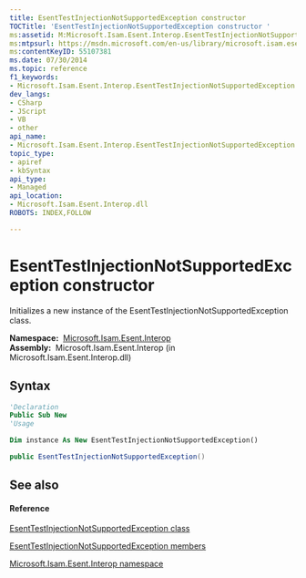 ```yaml
---
title: EsentTestInjectionNotSupportedException constructor 
TOCTitle: 'EsentTestInjectionNotSupportedException constructor '
ms:assetid: M:Microsoft.Isam.Esent.Interop.EsentTestInjectionNotSupportedException.#ctor
ms:mtpsurl: https://msdn.microsoft.com/en-us/library/microsoft.isam.esent.interop.esenttestinjectionnotsupportedexception.esenttestinjectionnotsupportedexception(v=EXCHG.10)
ms:contentKeyID: 55107381
ms.date: 07/30/2014
ms.topic: reference
f1_keywords:
- Microsoft.Isam.Esent.Interop.EsentTestInjectionNotSupportedException.EsentTestInjectionNotSupportedException
dev_langs:
- CSharp
- JScript
- VB
- other
api_name: 
- Microsoft.Isam.Esent.Interop.EsentTestInjectionNotSupportedException..ctor
topic_type: 
- apiref
- kbSyntax
api_type: 
- Managed
api_location: 
- Microsoft.Isam.Esent.Interop.dll
ROBOTS: INDEX,FOLLOW

---
```


# EsentTestInjectionNotSupportedException constructor

Initializes a new instance of the EsentTestInjectionNotSupportedException class.

**Namespace:**  [Microsoft.Isam.Esent.Interop](hh596136\(v=exchg.10\).md)  
**Assembly:**  Microsoft.Isam.Esent.Interop (in Microsoft.Isam.Esent.Interop.dll)

## Syntax

``` vb
'Declaration
Public Sub New
'Usage

Dim instance As New EsentTestInjectionNotSupportedException()
```

``` csharp
public EsentTestInjectionNotSupportedException()
```

## See also

#### Reference

[EsentTestInjectionNotSupportedException class](dn334978\(v=exchg.10\).md)

[EsentTestInjectionNotSupportedException members](dn334990\(v=exchg.10\).md)

[Microsoft.Isam.Esent.Interop namespace](hh596136\(v=exchg.10\).md)

